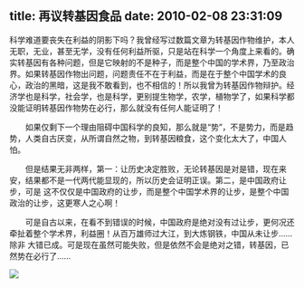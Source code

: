 title: 再议转基因食品
date: 2010-02-08 23:31:09
---

科学难道要丧失在利益的阴影下吗？我曾经写过数篇文章为转基因作物维护，本人无职，无业，甚至无学，没有任何利益所驱，只是站在科学一个角度上来看的。确 实转基因有各种问题，但是它映射的不是种子，而是整个中国的学术界，乃至政治界。如果转基因作物出问题，问题责任不在于利益，而是在于整个中国学术的良 心，政治的黑暗，这是我不敢看到，也不相信的！所以我曾为转基因作物辩护。经济学也是科学，社会学，也是科学，更别提生物学，农学，植物学了，如果科学都 没能证明转基因作物势在必行，那么就没有任何人能证明了！

　　如果仅剩下一个理由阻碍中国科学的良知，那么就是“势”，不是势力，而是趋势，人类自古厌变，从所谓自然之物，到转基因粮食，这个变化太大了，中国人怕。

　　但是结果无非两样，第一：让历史决定胜败，无论转基因是对是错，现在来安，结果都不是一代两代能显现的，所以历史会证明正误。第二，是中国政府让步，可是 这不仅仅是中国政府的让步，而是整个中国学术界的让步，是整个中国政治的让步，这更寒人之心啊！

　　可是自古以来，在看不到错误的时候，中国政府是绝对没有过让步，更何况还牵扯着整个学术界，利益圈！从百万雄师过大江，到大炼钢铁，中国从未让步……除非 大错已成。可是现在虽然可能失败，但是依然不会是绝对之错，转基因，已然势在必行了……                                    

 ![](http://img.zemanta.com/pixy.gif?x-id=11d40f7a-2fca-8ac0-94cf-322d3c9716d2)
